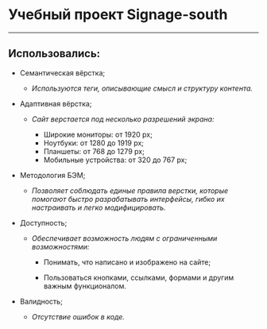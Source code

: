 # Учебный проект Signage-south
___

## Использовались:


- Семантическая вёрстка;

  - _Используются теги, описывающие смысл и структуру контента._ 

- Адаптивная вёрстка;

  - _Сайт верстается под несколько разрешений экрана:_

    - Широкие мониторы: от 1920 px;
    - Ноутбуки: от 1280 до 1919 px;
    - Планшеты: от 768 до 1279 px;
    - Мобильные устройства: от 320 до 767 px;

- Методология БЭМ;

  - _Позволяет соблюдать единые правила верстки, которые помогают быстро разрабатывать интерфейсы, гибко их настраивать и легко модифицировать._

- Доступность;

  - _Обеспечивает возможность людям с ограниченными возможностями:_

    - Понимать, что написано и изображено на сайте;

    - Пользоваться кнопками, ссылками, формами и другим важным функционалом.

- Валидность;

  - _Отсутствие ошибок в коде._



 
